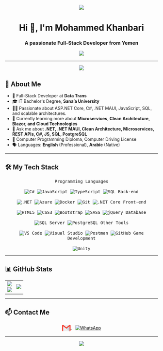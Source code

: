 <p align="center">
  <img src="https://user-images.githubusercontent.com/73097560/115834477-dbab4500-a447-11eb-908a-139a6edaec5c.gif">
</p>

<h1 align="center">Hi 👋, I'm Mohammed Khanbari</h1>
<h3 align="center">A passionate Full-Stack Developer from Yemen</h3>

<p align="center">
  <a href="https://github.com/Mohammed-Khaled-Khanbari">
    <img src="https://readme-typing-svg.herokuapp.com/?lines=Full%20Stack%20Developer;ASP.NET%20Core%20Specialist;Building%20Modern%20Web%20Apps;Always%20learning%20new%20tech!;&font=Pacifico&center=true&width=650&height=120&color=58a6ff&vCenter=true&size=45">
  </a>
</p>

---

<p align="center">
  <img src="https://media.giphy.com/media/Ah3zHH7hvsSB2/giphy.gif" height="180px" />
  <!-- Or your own uploaded image:
  <img src="YOUR_IMAGE_URL" height="180px" />
  -->
</p>

## 🚀 About Me

- 🏢 Full-Stack Developer at **Data Trans**
- 🎓 IT Bachelor's Degree, **Sana’a University**
- 🧑‍💻 Passionate about ASP.NET Core, C#, .NET MAUI, JavaScript, SQL, and scalable architectures.
- 🌱 Currently learning more about **Microservices, Clean Architecture, Blazor, and Cloud Technologies**
- 💬 Ask me about **.NET, .NET MAUI, Clean Architecture, Microservices, REST APIs, C#, JS, SQL, PostgreSQL**
- 🏅 Computer Programming Diploma, Computer Driving License
- 🗣️ Languages: **English** (Professional), **Arabic** (Native)

---

## 🛠️ My Tech Stack

<div align="center">
  <kbd>
    <kbd>Programming Languages</kbd>
    <br><br>
    <img width="30px" src="https://cdn.jsdelivr.net/gh/devicons/devicon/icons/csharp/csharp-original.svg" title="C#" />
    <img width="30px" src="https://cdn.jsdelivr.net/gh/devicons/devicon/icons/javascript/javascript-original.svg" title="JavaScript" />
    <img width="30px" src="https://cdn.jsdelivr.net/gh/devicons/devicon/icons/typescript/typescript-original.svg" title="TypeScript" />
    <img width="30px" src="https://cdn.jsdelivr.net/gh/devicons/devicon/icons/sqlite/sqlite-original.svg" title="SQL" />
  </kbd>
  <kbd>
    <kbd>Back-end</kbd>
    <br><br>
    <img width="30px" src="https://cdn.jsdelivr.net/gh/devicons/devicon/icons/dot-net/dot-net-original.svg" title=".NET" />
    <img width="30px" src="https://cdn.jsdelivr.net/gh/devicons/devicon/icons/azure/azure-original.svg" title="Azure" />
    <img width="30px" src="https://cdn.jsdelivr.net/gh/devicons/devicon/icons/docker/docker-plain.svg" title="Docker" />
    <img width="30px" src="https://cdn.jsdelivr.net/gh/devicons/devicon/icons/git/git-plain.svg" title="Git" />
    <img width="30px" src="https://cdn.jsdelivr.net/gh/devicons/devicon/icons/dotnetcore/dotnetcore-original.svg" title=".NET Core" />
  </kbd>
  <kbd>
    <kbd>Front-end</kbd>
    <br><br>
    <img width="30px" src="https://cdn.jsdelivr.net/gh/devicons/devicon/icons/html5/html5-original.svg" title="HTML5" />
    <img width="30px" src="https://cdn.jsdelivr.net/gh/devicons/devicon/icons/css3/css3-plain-wordmark.svg" title="CSS3" />
    <img width="30px" src="https://cdn.jsdelivr.net/gh/devicons/devicon/icons/bootstrap/bootstrap-plain.svg" title="Bootstrap" />
    <img width="30px" src="https://cdn.jsdelivr.net/gh/devicons/devicon/icons/sass/sass-original.svg" title="SASS" />
    <img width="30px" src="https://cdn.jsdelivr.net/gh/devicons/devicon/icons/jquery/jquery-original.svg" title="jQuery" />
  </kbd>
  <kbd>
    <kbd>Database</kbd>
    <br><br>
    <img width="30px" src="https://cdn.jsdelivr.net/gh/devicons/devicon/icons/microsoftsqlserver/microsoftsqlserver-plain.svg" title="SQL Server" />
    <img width="30px" src="https://cdn.jsdelivr.net/gh/devicons/devicon/icons/postgresql/postgresql-original.svg" title="PostgreSQL" />
  </kbd>
  <kbd>
    <kbd>Other Tools</kbd>
    <br><br>
    <img width="30px" src="https://cdn.jsdelivr.net/gh/devicons/devicon/icons/vscode/vscode-original.svg" title="VS Code" />
    <img width="30px" src="https://cdn.jsdelivr.net/gh/devicons/devicon/icons/visualstudio/visualstudio-plain.svg" title="Visual Studio" />
    <img width="30px" src="https://cdn.jsdelivr.net/gh/devicons/devicon/icons/postman/postman-original.svg" title="Postman" />
    <img width="30px" src="https://cdn.jsdelivr.net/gh/devicons/devicon/icons/github/github-original.svg" title="GitHub" />
  </kbd>
    <kbd>
    <kbd>Game Development</kbd>
    <br><br>
    <img width="30px" src="https://cdn.jsdelivr.net/gh/devicons/devicon/icons/unity/unity-original.svg" title="Unity" />
  </kbd>
</div>

---

## 📊 GitHub Stats

<p align="center">
  <table border="0">
    <tr>
      <td width="50%" align="center">
        <img src="https://github-readme-stats.vercel.app/api?username=Mohammed-Khaled-Khanbari&theme=radical&show_icons=true&count_private=true" />
        <br>
        <img src="https://github-readme-streak-stats.herokuapp.com/?user=Mohammed-Khaled-Khanbari&theme=radical&hide_border=true" />
      </td>
      <td width="50%" align="center">
        <img src="https://github-readme-stats.vercel.app/api/top-langs/?username=Mohammed-Khaled-Khanbari&theme=radical&hide_border=true&no-bg=true&no-frame=true&langs_count=10" />
      </td>
    </tr>
  </table>
</p>

---

## 📫 Contact Me

<p align="center">
  <a href="mailto:mohkhanbari@gmail.com">
    <img align="center" alt="Gmail" width="28px" src="https://github.com/SatYu26/SatYu26/blob/master/Assets/Gmail.svg" />
  </a>
  &nbsp;&nbsp;
  <a href="https://wa.me/967775689469">
    <img align="center" alt="WhatsApp" width="28px" src="https://upload.wikimedia.org/wikipedia/commons/6/6b/WhatsApp.svg" />
  </a>
</p>

---

<p align="center">
  <img src="https://user-images.githubusercontent.com/73097560/115834477-dbab4500-a447-11eb-908a-139a6edaec5c.gif">
</p>
